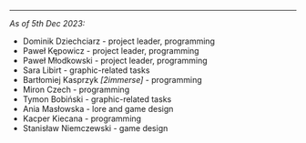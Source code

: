 ___

*As of 5th Dec 2023:*

- Dominik Dziechciarz - project leader, programming
- Paweł Kępowicz - project leader, programming
- Paweł Młodkowski - project leader, programming
- Sara Libirt - graphic-related tasks
- Bartłomiej Kasprzyk *\[2immerse]* - programming 
- Miron Czech - programming
- Tymon Bobiński - graphic-related tasks
- Ania Masłowska - lore and game design
- Kacper Kiecana - programming
- Stanisław Niemczewski - game design
